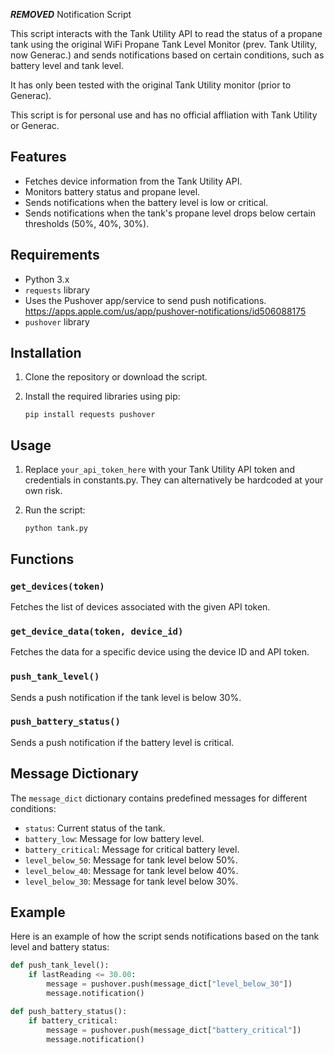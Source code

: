 ***REMOVED*** Notification Script

This script interacts with the Tank Utility API to read the status of a propane tank using the original WiFi Propane Tank Level Monitor (prev. Tank Utility, now Generac.) and sends notifications based on certain conditions, such as battery level and tank level. 

It has only been tested with the original Tank Utility monitor (prior to Generac).

This script is for personal use and has no official affliation with Tank Utility or Generac.

## Features

- Fetches device information from the Tank Utility API.
- Monitors battery status and propane level.
- Sends notifications when the battery level is low or critical.
- Sends notifications when the tank's propane level drops below certain thresholds (50%, 40%, 30%).

## Requirements

- Python 3.x
- `requests` library
- Uses the Pushover app/service to send push notifications.  https://apps.apple.com/us/app/pushover-notifications/id506088175
- `pushover` library


## Installation

1. Clone the repository or download the script.
2. Install the required libraries using pip:

    ```
    pip install requests pushover
    ```

## Usage

1. Replace `your_api_token_here` with your Tank Utility API token and credentials in constants.py.  They can alternatively be hardcoded at your own risk.
2. Run the script:

    ```
    python tank.py
    ```

## Functions

### `get_devices(token)`

Fetches the list of devices associated with the given API token.

### `get_device_data(token, device_id)`

Fetches the data for a specific device using the device ID and API token.

### `push_tank_level()`

Sends a push notification if the tank level is below 30%.

### `push_battery_status()`

Sends a push notification if the battery level is critical.

## Message Dictionary

The `message_dict` dictionary contains predefined messages for different conditions:

- `status`: Current status of the tank.
- `battery_low`: Message for low battery level.
- `battery_critical`: Message for critical battery level.
- `level_below_50`: Message for tank level below 50%.
- `level_below_40`: Message for tank level below 40%.
- `level_below_30`: Message for tank level below 30%.

## Example

Here is an example of how the script sends notifications based on the tank level and battery status:

```python
def push_tank_level():
    if lastReading <= 30.00:
        message = pushover.push(message_dict["level_below_30"])
        message.notification()

def push_battery_status():
    if battery_critical:
        message = pushover.push(message_dict["battery_critical"])
        message.notification()